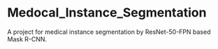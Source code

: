 # Medocal_Instance_Segmentation
A project for medical instance segmentation by ResNet-50-FPN based Mask R-CNN.
